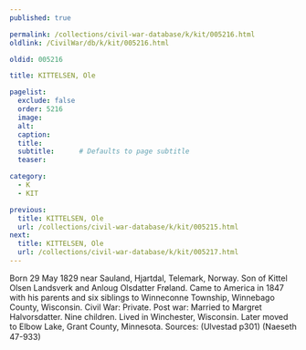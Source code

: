 ```yaml
---
published: true

permalink: /collections/civil-war-database/k/kit/005216.html
oldlink: /CivilWar/db/k/kit/005216.html

oldid: 005216

title: KITTELSEN, Ole

pagelist:
  exclude: false
  order: 5216
  image: 
  alt:
  caption:
  title:
  subtitle:      # Defaults to page subtitle
  teaser:

category: 
  - K 
  - KIT

previous:
  title: KITTELSEN, Ole
  url: /collections/civil-war-database/k/kit/005215.html  
next:
  title: KITTELSEN, Ole
  url: /collections/civil-war-database/k/kit/005217.html   
---
```

Born 29 May 1829 near Sauland, Hjartdal, Telemark, Norway. Son of Kittel Olsen Landsverk and Anloug Olsdatter Fr&oslash;land. Came to America in 1847 with his parents and six siblings to Winneconne Township, Winnebago County, Wisconsin. Civil War: Private. Post war: Married to Margret Halvorsdatter. Nine children. Lived in Winchester, Wisconsin. Later moved to Elbow Lake, Grant County, Minnesota. Sources: (Ulvestad p301) (Naeseth &#146;47-933)